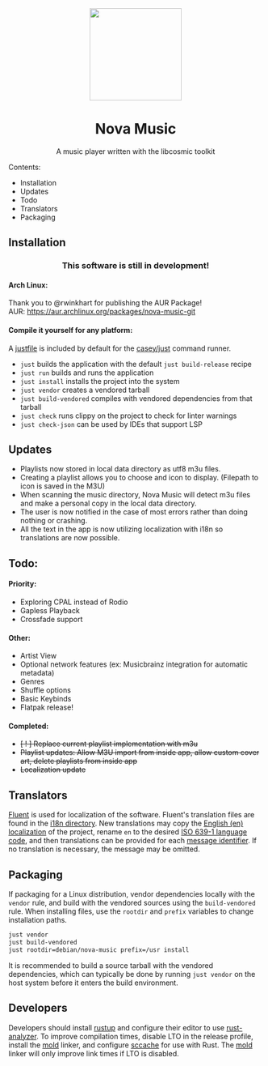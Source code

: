 
<div align="center" >
  <img width="182" src="resources/icons/hicolor/scalable/apps/icon.svg">
  <h1>Nova Music</h1>
  <p>A music player written with the libcosmic toolkit</p>
</div>

Contents:
- Installation
- Updates
- Todo
- Translators
- Packaging
  
## Installation
<div align="center">
  <h3>
  This software is still in development!
  </h3>
</div>

#### Arch Linux:  
Thank you to @rwinkhart for publishing the AUR Package!  
AUR: https://aur.archlinux.org/packages/nova-music-git  

#### Compile it yourself for any platform:
A [justfile](./justfile) is included by default for the [casey/just][just] command runner.
- `just` builds the application with the default `just build-release` recipe
- `just run` builds and runs the application
- `just install` installs the project into the system
- `just vendor` creates a vendored tarball
- `just build-vendored` compiles with vendored dependencies from that tarball
- `just check` runs clippy on the project to check for linter warnings
- `just check-json` can be used by IDEs that support LSP

## Updates
- Playlists now stored in local data directory as utf8 m3u files.
- Creating a playlist allows you to choose and icon to display. (Filepath to icon is saved in the M3U)
- When scanning the music directory, Nova Music will detect m3u files and make a personal copy in the local data directory.
- The user is now notified in the case of most errors rather than doing nothing or crashing.
- All the text in the app is now utilizing localization with i18n so translations are now possible.


## Todo:
#### Priority:
- Exploring CPAL instead of Rodio
- Gapless Playback
- Crossfade support
  
#### Other:
- Artist View
- Optional network features (ex: Musicbrainz integration for automatic metadata)
- Genres
- Shuffle options
- Basic Keybinds 
- Flatpak release!

#### Completed:
- ~~[ ! ] Replace current playlist implementation with m3u~~
- ~~Playlist updates: Allow M3U import from inside app, allow custom cover art, delete playlists from inside app~~
- ~~Localization update~~

## Translators

[Fluent][fluent] is used for localization of the software. Fluent's translation files are found in the [i18n directory](./i18n). New translations may copy the [English (en) localization](./i18n/en) of the project, rename `en` to the desired [ISO 639-1 language code][iso-codes], and then translations can be provided for each [message identifier][fluent-guide]. If no translation is necessary, the message may be omitted.

## Packaging

If packaging for a Linux distribution, vendor dependencies locally with the `vendor` rule, and build with the vendored sources using the `build-vendored` rule. When installing files, use the `rootdir` and `prefix` variables to change installation paths.

```sh
just vendor
just build-vendored
just rootdir=debian/nova-music prefix=/usr install
```

It is recommended to build a source tarball with the vendored dependencies, which can typically be done by running `just vendor` on the host system before it enters the build environment.

## Developers

Developers should install [rustup][rustup] and configure their editor to use [rust-analyzer][rust-analyzer]. To improve compilation times, disable LTO in the release profile, install the [mold][mold] linker, and configure [sccache][sccache] for use with Rust. The [mold][mold] linker will only improve link times if LTO is disabled.

[fluent]: https://projectfluent.org/
[fluent-guide]: https://projectfluent.org/fluent/guide/hello.html
[iso-codes]: https://en.wikipedia.org/wiki/List_of_ISO_639-1_codes
[just]: https://github.com/casey/just
[rustup]: https://rustup.rs/
[rust-analyzer]: https://rust-analyzer.github.io/
[mold]: https://github.com/rui314/mold
[sccache]: https://github.com/mozilla/sccache
